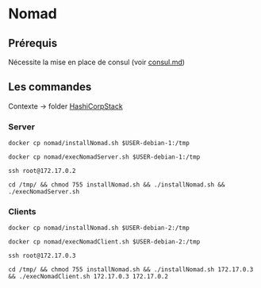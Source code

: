 # Nomad

## Prérequis

Nécessite la mise en place de consul (voir [consul.md](../consul/consul.md))

## Les commandes

Contexte -> folder [HashiCorpStack](../)

### Server

```
docker cp nomad/installNomad.sh $USER-debian-1:/tmp
```

```
docker cp nomad/execNomadServer.sh $USER-debian-1:/tmp
```

```
ssh root@172.17.0.2
```

```
cd /tmp/ && chmod 755 installNomad.sh && ./installNomad.sh && ./execNomadServer.sh
```

### Clients

```
docker cp nomad/installNomad.sh $USER-debian-2:/tmp
```

```
docker cp nomad/execNomadClient.sh $USER-debian-2:/tmp
```

```
ssh root@172.17.0.3
```

```
cd /tmp/ && chmod 755 installNomad.sh && ./installNomad.sh 172.17.0.3 && ./execNomadClient.sh 172.17.0.3 172.17.0.2
```
